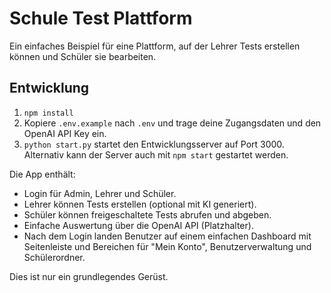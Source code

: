 # Schule Test Plattform

Ein einfaches Beispiel für eine Plattform, auf der Lehrer Tests erstellen können und Schüler sie bearbeiten.

## Entwicklung

1. `npm install`
2. Kopiere `.env.example` nach `.env` und trage deine Zugangsdaten und den OpenAI API Key ein.
3. `python start.py` startet den Entwicklungsserver auf Port 3000.
   Alternativ kann der Server auch mit `npm start` gestartet werden.

Die App enthält:
- Login für Admin, Lehrer und Schüler.
- Lehrer können Tests erstellen (optional mit KI generiert).
- Schüler können freigeschaltete Tests abrufen und abgeben.
- Einfache Auswertung über die OpenAI API (Platzhalter).
- Nach dem Login landen Benutzer auf einem einfachen Dashboard mit Seitenleiste
  und Bereichen für "Mein Konto", Benutzerverwaltung und Schülerordner.

Dies ist nur ein grundlegendes Gerüst.
